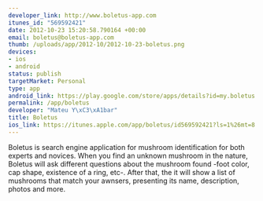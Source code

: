 ```yaml
--- 
developer_link: http://www.boletus-app.com
itunes_id: "569592421"
date: 2012-10-23 15:20:58.790164 +00:00
email: boletus@boletus-app.com
thumb: /uploads/app/2012-10/2012-10-23-boletus.png
devices: 
- ios
- android
status: publish
targetMarket: Personal
type: app
android_link: https://play.google.com/store/apps/details?id=my.boletus.demo
permalink: /app/boletus
developer: "Mateu Y\xC3\xA1bar"
title: Boletus
ios_link: https://itunes.apple.com/app/boletus/id569592421?ls=1%26mt=8
---
```


Boletus is search engine application for mushroom identification for both experts and novices.
When you find an unknown mushroom in the nature, Boletus will ask different questions about the mushroom found -foot color, cap shape, existence of a ring, etc-. After that, the it will show a list of mushrooms that match your awnsers, presenting its name, description, photos and more.
